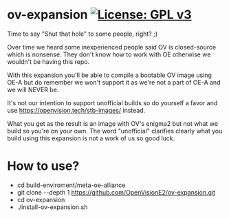 ov-expansion [![License: GPL v3](https://img.shields.io/badge/License-GPLv3-blue.svg)](https://www.gnu.org/licenses/gpl-3.0)
============
Time to say "Shut that hole" to some people, right? ;)

Over time we heard some inexperienced people said OV is closed-source which is nonsense. They don't know how to work with OE otherwise we wouldn't be having this repo.

With this expansion you'll be able to compile a bootable OV image using OE-A but do remember we won't support it as we're not a part of OE-A and we will NEVER be.

It's not our intention to support unofficial builds so do yourself a favor and use https://openvision.tech/stb-images/ instead.

What you get as the result is an image with OV's enigma2 but not what we build so you're on your own. The word "unofficial" clarifies clearly what you build using this expansion is not a work of us so good luck.

# How to use?
* cd build-enviroment/meta-oe-alliance
* git clone --depth 1 https://github.com/OpenVisionE2/ov-expansion.git
* cd ov-expansion
* ./install-ov-expansion.sh
